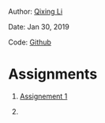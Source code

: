 
Author: [Qixing Li](https://qixing810.github.io/)

Date: Jan 30, 2019

Code: [Github](https://github.com/qixing810/CUNYSPS-DataScience) 


# Assignments
1. [Assignement 1](/DS607/Assignment1.html)

2.